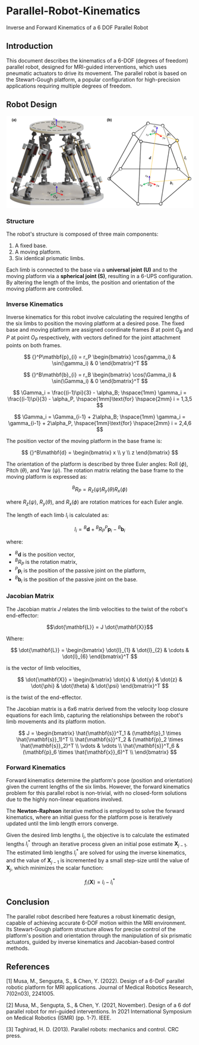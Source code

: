 # Parallel-Robot-Kinematics
Inverse and Forward Kinematics of a 6 DOF Parallel Robot

## Introduction
This document describes the kinematics of a 6-DOF (degrees of freedom) parallel robot, designed for MRI-guided interventions, which uses pneumatic actuators to drive its movement. The parallel robot is based on the Stewart-Gough platform, a popular configuration for high-precision applications requiring multiple degrees of freedom.

## Robot Design

![Robot Design](./assets/RobotAssembly.PNG)

### Structure
The robot's structure is composed of three main components:
1. A fixed base.
2. A moving platform.
3. Six identical prismatic limbs.

Each limb is connected to the base via a **universal joint (U)** and to the moving platform via a **spherical joint (S)**, resulting in a 6-UPS configuration. By altering the length of the limbs, the position and orientation of the moving platform are controlled.

### Inverse Kinematics
Inverse kinematics for this robot involve calculating the required lengths of the six limbs to position the moving platform at a desired pose. The fixed base and moving platform are assigned coordinate frames $B$ at point $O_B$ and $P$ at point $O_P$ respectively, with vectors defined for the joint attachment points on both frames.

$$
{}^P\mathbf{p}_{i} = r_P \begin{bmatrix} \cos(\gamma_i) & \sin(\gamma_i) & 0 \end{bmatrix}^T
$$

$$
{}^B\mathbf{b}_{i} = r_B \begin{bmatrix} \cos(\Gamma_i) & \sin(\Gamma_i) & 0 \end{bmatrix}^T
$$

$$
\Gamma_i = \frac{(i-1)\pi}{3} - \alpha_B; \hspace{1mm} \gamma_i = \frac{(i-1)\pi}{3} - \alpha_P, \hspace{1mm}\text{for} \hspace{2mm} i = 1,3,5
$$

$$
\Gamma_i = \Gamma_{i-1} + 2\alpha_B; \hspace{1mm} \gamma_i = \gamma_{i-1} + 2\alpha_P, \hspace{1mm}\text{for} \hspace{2mm} i = 2,4,6
$$

The position vector of the moving platform in the base frame is:

$$
{}^B\mathbf{d} = \begin{bmatrix} x \\ y \\ z \end{bmatrix}
$$

The orientation of the platform is described by three Euler angles: Roll $( \phi )$, Pitch $( \theta )$, and Yaw $( \psi )$. The rotation matrix relating the base frame to the moving platform is expressed as:

$$
{}^BR_{P} = R_z(\psi) R_y(\theta) R_x(\phi)
$$

where $R_z(\psi)$, $R_y(\theta)$, and $R_x(\phi)$ are rotation matrices for each Euler angle.

The length of each limb $l_i$ is calculated as:

$$
l_{i} = {}^B\mathbf{d} + {}^BR_{P}  {}^P\mathbf{p}_{i} - {}^B\mathbf{b}_{i}
$$

where:
* ${}^B\mathbf{d}$ is the position vector,
* ${}^BR_{P}$ is the rotation matrix,
* ${}^P\mathbf{p}_{i}$ is the position of the passive joint on the platform,
* ${}^B\mathbf{b}_{i}$ is the position of the passive joint on the base.

### Jacobian Matrix
The Jacobian matrix $J$ relates the limb velocities to the twist of the robot's end-effector:

$$\dot{\mathbf{L}} = J \dot{\mathbf{X}}$$

Where:

$$
\dot{\mathbf{L}} = \begin{bmatrix} \dot{l}_{1} & \dot{l}_{2} & \cdots & \dot{l}_{6} \end{bmatrix}^T
$$ 

is the vector of limb velocities,

$$
\dot{\mathbf{X}} = \begin{bmatrix} \dot{x} & \dot{y} & \dot{z} & \dot{\phi} & \dot{\theta} & \dot{\psi} \end{bmatrix}^T
$$ 

is the twist of the end-effector.

The Jacobian matrix is a 6x6 matrix derived from the velocity loop closure equations for each limb, capturing the relationships between the robot's limb movements and its platform motion.

$$
J = \begin{bmatrix} 
        \hat{\mathbf{s}}^T_1 & (\mathbf{p}_1 \times \hat{\mathbf{s}}_1)^T \\
        \hat{\mathbf{s}}^T_2 & (\mathbf{p}_2 \times \hat{\mathbf{s}}_2)^T \\
        \vdots & \vdots \\
        \hat{\mathbf{s}}^T_6 & (\mathbf{p}_6 \times \hat{\mathbf{x}}_6)^T \\
    \end{bmatrix}
$$

### Forward Kinematics
Forward kinematics determine the platform's pose (position and orientation) given the current lengths of the six limbs. However, the forward kinematics problem for this parallel robot is non-trivial, with no closed-form solutions due to the highly non-linear equations involved.

The **Newton-Raphson** iterative method is employed to solve the forward kinematics, where an initial guess for the platform pose is iteratively updated until the limb length errors converge.

Given the desired limb lengths $l_i$, the objective is to calculate the estimated lengths $l_i^{*}$ through an iterative process given an initial pose estimate $\mathbf{X}_{j-1}$. The estimated limb lengths $l_i^{*}$ are solved for using the inverse kinematics, and the value of $\mathbf{X}_{j-1}$ is incremented by a small step-size until the value of $\mathbf{X}_j$, which minimizes the scalar function:

$$
f_i(\mathbf{X}) = l_i - l_i^*
$$


## Conclusion
The parallel robot described here features a robust kinematic design, capable of achieving accurate 6-DOF motion within the MRI environment. Its Stewart-Gough platform structure allows for precise control of the platform's position and orientation through the manipulation of six prismatic actuators, guided by inverse kinematics and Jacobian-based control methods.


## References

[1] Musa, M., Sengupta, S., & Chen, Y. (2022). Design of a 6-DoF parallel robotic platform for MRI applications. Journal of Medical Robotics Research, 7(02n03), 2241005.

[2] Musa, M., Sengupta, S., & Chen, Y. (2021, November). Design of a 6 dof parallel robot for mri-guided interventions. In 2021 International Symposium on Medical Robotics (ISMR) (pp. 1-7). IEEE.

[3] Taghirad, H. D. (2013). Parallel robots: mechanics and control. CRC press.
